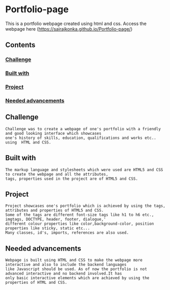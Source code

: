 # Portfolio-page
This is a portfolio webpage created using html and css.
Access the webpage here (https://sairajkonka.github.io/Portfolio-page/)
## Contents
### [Challenge](#Challenge)
### [Built with](#Built_with)
### [Project](#Project)
### [Needed advancements](#Needed_advancements)

## Challenge
    Challenge was to create a webpage of one's portfolio with a friendly and good looking interface which showcases 
    one's history of skills, education, qualifications and works etc.. using  HTML and CSS.

## Built with
    The markup language and stylesheets which were used are HTML5 and CSS to create the webpage and all the attributes,
    tags, properties used in the project are of HTML5 and CSS.
 
## Project
    Project showcases one's portfolio which is achieved by using the tags, attributes and properties of HTML5 and CSS.
    Some of the tags are different font-size tags like h1 to h6 etc., imgtags, DOCTYPE, header, footer, dialogue,'
    different colour properties like color,background-color, position properties like sticky, static etc...
    Many classes, id's, imports, references are also used.
    
## Needed advancements
    Webpage is built using HTML and CSS to make the webpage more interactive and also to include the backend languages 
    like Javascript should be used. As of now the portfolio is not advanced interactive and no backend involved.It has 
    only basic interactive elements which are achieved by using the properties of HTML and CSS.
    
    
